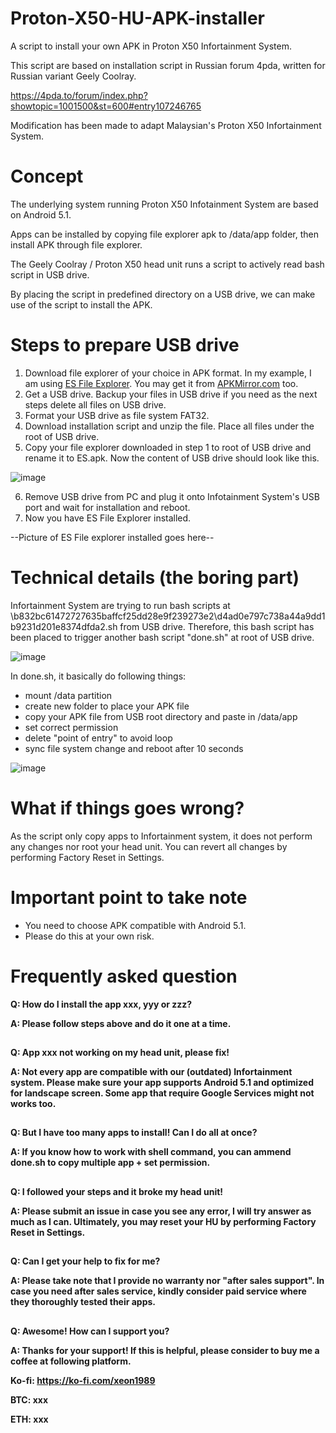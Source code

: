 # Proton-X50-HU-APK-installer
A script to install your own APK in Proton X50 Infortainment System.

This script are based on installation script in Russian forum 4pda, written for Russian variant Geely Coolray. 

https://4pda.to/forum/index.php?showtopic=1001500&st=600#entry107246765

Modification has been made to adapt Malaysian's Proton X50 Infortainment System.

# Concept
The underlying system running Proton X50 Infotainment System are based on Android 5.1.

Apps can be installed by copying file explorer apk to /data/app folder, then install APK through file explorer. 

The Geely Coolray / Proton X50 head unit runs a script to actively read bash script in USB drive. 

By placing the script in predefined directory on a USB drive, we can make use of the script to install the APK. 


# Steps to prepare USB drive
1. Download file explorer of your choice in APK format. In my example, I am using [ES File Explorer](https://m.apkpure.com/es-file-explorer-file-manager/com.estrongs.android.pop).  You may get it from [APKMirror.com](https://www.apkmirror.com/apk/es-global/es-file-explorer/es-file-explorer-4-2-9-2-1-release/) too. 
2. Get a USB drive. Backup your files in USB drive if you need as the next steps delete all files on USB drive. 
3. Format your USB drive as file system FAT32. 
4. Download installation script and unzip the file. Place all files under the root of USB drive.
5. Copy your file explorer downloaded in step 1 to root of USB drive and rename it to ES.apk. Now the content of USB drive should look like this. 

![image](https://user-images.githubusercontent.com/17538895/172921723-633a95b0-e1a9-4afc-863a-fb2cf6f0aa0c.png)

6. Remove USB drive from PC and plug it onto Infotainment System's USB port and wait for installation and reboot.
8. Now you have ES File Explorer installed.

--Picture of ES File explorer installed goes here--


# Technical details (the boring part)
Infortainment System are trying to run bash scripts at \b832bc61472727635baffcf25dd28e9f239273e2\d4ad0e797c738a44a9dd1b9231d201e8374dfda2.sh from USB drive.
Therefore, this bash script has been placed to trigger another bash script "done.sh" at root of USB drive. 

![image](https://user-images.githubusercontent.com/17538895/172923228-8c41490f-fde7-44e5-b073-a555e740fdfc.png)

In done.sh, it basically do following things:
- mount /data partition
- create new folder to place your APK file
- copy your APK file from USB root directory and paste in /data/app
- set correct permission
- delete "point of entry" to avoid loop
- sync file system change and reboot after 10 seconds

![image](https://user-images.githubusercontent.com/17538895/172923573-18867149-4902-4a9a-ba6f-9d7f69d5b566.png)

# What if things goes wrong?
As the script only copy apps to Infortainment system, it does not perform any changes nor root your head unit. 
You can revert all changes by performing Factory Reset in Settings. 

# Important point to take note
- You need to choose APK compatible with Android 5.1. 
- Please do this at your own risk.

# Frequently asked question

**Q: How do I install the app xxx, yyy or zzz?**

**A: Please follow steps above and do it one at a time.**
##
**Q: App xxx not working on my head unit, please fix!**

**A: Not every app are compatible with our (outdated) Infortainment system. Please make sure your app supports Android 5.1 and optimized for landscape screen. Some app that require Google Services might not works too.**
##
**Q: But I have too many apps to install! Can I do all at once?**

**A: If you know how to work with shell command, you can ammend done.sh to copy multiple app + set permission.**
##
**Q: I followed your steps and it broke my head unit!**

**A: Please submit an issue in case you see any error, I will try answer as much as I can. Ultimately, you may reset your HU by performing Factory Reset in Settings.**
##
**Q: Can I get your help to fix for me?**

**A: Please take note that I provide no warranty nor "after sales support". In case you need after sales service, kindly consider paid service where they thoroughly tested their apps.**
##
**Q: Awesome! How can I support you?**

**A: Thanks for your support! If this is helpful, please consider to buy me a coffee at following platform.**

**Ko-fi: https://ko-fi.com/xeon1989**

**BTC: xxx**

**ETH: xxx**
##
